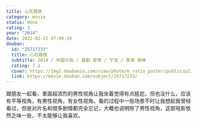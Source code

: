 ```yaml
---
title: 心花路放
category: movie
status: done
rating: 3
year: "2014"
date: 2022-02-15 07:09:19
douban:
  id: "25717233"
  title: 心花路放
  subtitle: 2014 / 中国大陆 / 喜剧 爱情 / 宁浩 / 黄渤 徐峥
  rating: 7.2
  cover: https://img2.doubanio.com/view/photo/m_ratio_poster/public/p2221061003.jpg
  link: https://movie.douban.com/subject/25717233/
---
```


跟朋友一起看，里面超浓烈的男性视角让我坐着觉得有点尴尬，但也没什么，应该有平等视角，有男性视角，有女性视角。看的过程中一些场景不时让我想起我曾经看过，但是对片名和很多剧情都完全忘记，大概也说明除了男性视角，这部电影依然乏味一些，不太能够让我喜欢。
